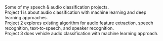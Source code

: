 Some of my speech & audio classification projects. <br>
Project 1 is about audio classification with machine learning and deep learning approaches. <br>
Project 2 explores existing algorithm for audio feature extraction, speech recognition, text-to-speech, and speaker recognition. <br>
Project 3 does vehicle audio classification with machine learning approach.
